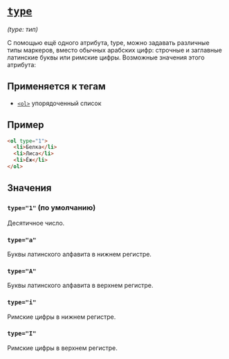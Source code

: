 # [`type`](../index.md)

_(type: тип)_

С помощью ещё одного атрибута, type, можно задавать различные типы маркеров, вместо обычных арабских цифр: строчные и заглавные латинские буквы или римские цифры. Возможные значения этого атрибута:

## Применяется к тегам

- [`<ol>`](../Tags/ol.md) упорядоченный список

## Пример

```html
<ol type="1">
  <li>Белка</li>
  <li>Лиса</li>
  <li>Ёж</li>
</ol>
```

## Значения

### `type="1"` (по умолчанию)

Десятичное число.

### `type="a"`

Буквы латинского алфавита в нижнем регистре.

### `type="A"`

Буквы латинского алфавита в верхнем регистре.

### `type="i"`

Римские цифры в нижнем регистре.

### `type="I"`

Римские цифры в верхнем регистре.
